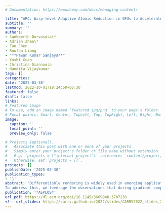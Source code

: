 ```yaml
---
# Documentation: https://wowchemy.com/docs/managing-content/

title: "ARC: Warp-level Adaptive Atomic Reduction in GPUs to Accelerate Differentiable Rendering"
subtitle: ''
summary: ''
authors:
- Sankeerth Durvasula\*
- Adrian Zhao\*
- Fan Chen
- Ruofan Liang
- "**Pawan Kumar Sanjaya**"
- Yushi Guan
- Christina Giannoula
- Nandita Vijaykumar
tags: []
categories:
date: '2025-03-30'
lastmod: 2022-10-01T19:24:50+05:30
featured: false
draft: false
links:
# Featured image
# To use, add an image named `featured.jpg/png` to your page's folder.
# Focal points: Smart, Center, TopLeft, Top, TopRight, Left, Right, BottomLeft, Bottom, BottomRight.
image:
  caption: ''
  focal_point: ''
  preview_only: false

# Projects (optional).
#   Associate this post with one or more of your projects.
#   Simply enter your project's folder or file name without extension.
#   E.g. `projects = ["internal-project"]` references `content/project/deep-learning/index.md`.
#   Otherwise, set `projects = []`.
projects: []
publishDate: '2025-03-30'
publication_types:
- '1'
abstract: "Differentiable rendering is widely used in emerging applications that represent any 3D scene as a model trained using gradient descent from 2D images. Recent works (e.g., 3D Gaussian Splatting) use rasterization to enable rendering photo-realistic imagery at high speeds from these learned 3D models. These rasterization-based differentiable rendering methods have been demonstrated to be very promising, providing state-of-art quality for various important tasks. However, training a model to represent a scene is still time-consuming even on powerful GPUs. In this work, we observe that the gradient computation step during model training is a significant bottleneck due to the large number of atomic operations. These atomics overwhelm the atomic units in the L2 cache of GPUs, causing long stalls.
To address this, we leverage the observations that during gradient computation: (1) for most warps, all threads atomically update the same memory locations; and (2) warps generate varying amount of atomic traffic. We propose ARC, a primitive that accelerates atomic operations based on two key ideas: First, we enable warp-level reduction at the GPU cores using registers to leverage the locality in intra-warp atomic updates. Second, we distribute atomic computation between the cores and the L2 atomic units to increase the throughput of atomic computation. We propose two implementations of ARC: ARC-HW, a hardware-based approach and ARC-SW, a software-only approach. We demonstrate significant speedups with ARC of 2.6× on average (up to 5.7×) for widely used differentiable rendering workloads. "
publication: '*ASPLOS*'
url_pdf: https://dl.acm.org/doi/10.1145/3669940.3707238  
<!-- url_slides: https://carrv.github.io/2022/slides/CARRV2022_slides_2_Kumar.pdf --> 
---
```

